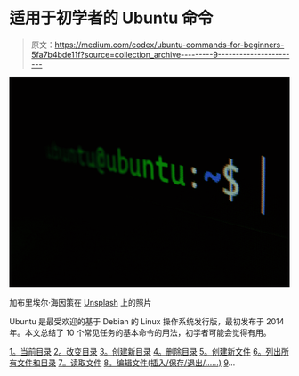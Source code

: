 # 适用于初学者的 Ubuntu 命令

> 原文：<https://medium.com/codex/ubuntu-commands-for-beginners-5fa7b4bde11f?source=collection_archive---------9----------------------->

![](img/a38b058580baef2151a701d1f3a53f9b.png)

加布里埃尔·海因策在 [Unsplash](https://unsplash.com?utm_source=medium&utm_medium=referral) 上的照片

Ubuntu 是最受欢迎的基于 Debian 的 Linux 操作系统发行版，最初发布于 2014 年。本文总结了 10 个常见任务的基本命令的用法，初学者可能会觉得有用。

[1。当前目录](#5a37)
[2。改变目录](#f907)
[3。创建新目录](#d4b0)
[4。删除目录](#1ea7)
[5。创建新文件](#dc21)
[6。列出所有文件和目录](#fcc5)
[7。读取文件](#e095)
[8。编辑文件(插入/保存/退出/……)](#2a35)
[9](#a4d6)…